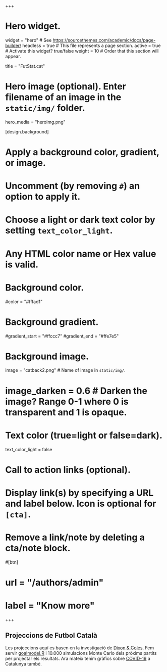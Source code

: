 +++
# Hero widget.
widget = "hero"  # See https://sourcethemes.com/academic/docs/page-builder/
headless = true  # This file represents a page section.
active = true  # Activate this widget? true/false
weight = 10  # Order that this section will appear.

title = "FutStat.cat"

# Hero image (optional). Enter filename of an image in the `static/img/` folder.
hero_media = "heroimg.png"

[design.background]
  # Apply a background color, gradient, or image.
  #   Uncomment (by removing `#`) an option to apply it.
  #   Choose a light or dark text color by setting `text_color_light`.
  #   Any HTML color name or Hex value is valid.

  # Background color.
  #color = "#fffad1"
  
  # Background gradient.
   #gradient_start = "#ffccc7"
   #gradient_end = "#ffe7e5"
  
  # Background image.
   image = "catback2.png"  # Name of image in `static/img/`.
  # image_darken = 0.6  # Darken the image? Range 0-1 where 0 is transparent and 1 is opaque.

  # Text color (true=light or false=dark).
  text_color_light = false

# Call to action links (optional).
#   Display link(s) by specifying a URL and label below. Icon is optional for `[cta]`.
#   Remove a link/note by deleting a cta/note block.
#[btn]
#  url = "/authors/admin"
#  label = "Know more"
  


+++
## Projeccions de Futbol Català

Les projeccions aquí es basen en la investigació de [Dixon & Coles](https://rss.onlinelibrary.wiley.com/doi/10.1111/1467-9876.00065). Fem servir [goalmodel.R](https://github.com/opisthokonta/goalmodel) i 10.000 simulacions Monte Carlo dels pròxims partits per projectar els resultats. Ara mateix tenim gràfics sobre [COVID-19](/covid-19) a Catalunya també. 